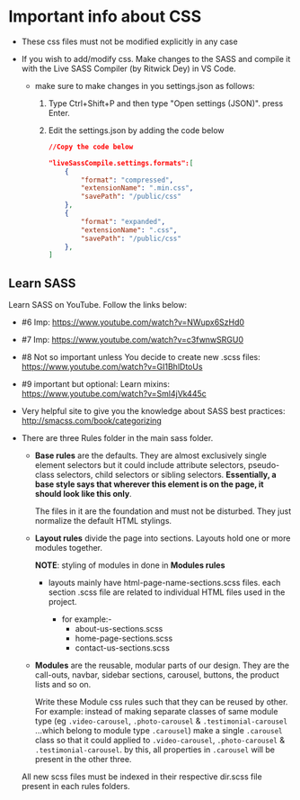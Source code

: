 # Important info about CSS

- These css files must not be modified explicitly in any case

- If you wish to add/modify css. Make changes to the SASS and compile it with the Live SASS Compiler (by Ritwick Dey) in VS Code.
  - make sure to make changes in you settings.json as follows:

    1. Type Ctrl+Shift+P and then type "Open settings (JSON)". press Enter.
    2. Edit the settings.json by adding the code below

        ```json
        //Copy the code below

        "liveSassCompile.settings.formats":[
            {
                "format": "compressed",
                "extensionName": ".min.css",
                "savePath": "/public/css"
            },
            {
                "format": "expanded",
                "extensionName": ".css",
                "savePath": "/public/css"
            },
        ]
        ```

## Learn SASS

Learn SASS on YouTube. Follow the links below:

- #6 Imp: <https://www.youtube.com/watch?v=NWupx6SzHd0>
- #7 Imp: <https://www.youtube.com/watch?v=c3fwnwSRGU0>
- #8 Not so important unless You decide to create new .scss files: <https://www.youtube.com/watch?v=GI1BhlDtoUs>
- #9 important but optional: Learn mixins: <https://www.youtube.com/watch?v=Sml4jVk445c>

- Very helpful site to give you the knowledge about SASS best practices: <http://smacss.com/book/categorizing>

- There are three Rules folder in the main sass folder.

  - **Base rules** are the defaults. They are almost exclusively single element selectors but it could include attribute selectors, pseudo-class selectors, child selectors or sibling selectors. **Essentially, a base style says that wherever this element is on the page, it should look like this only**.
  
    The files in it are the foundation and must not be disturbed. They just normalize the default HTML stylings.
  
  - **Layout rules** divide the page into sections. Layouts hold one or more modules together.

    **NOTE**: styling of modules in done in **Modules rules**
  
    - layouts mainly have html-page-name-sections.scss files. each section .scss file are related to individual HTML files used in the project.

      - for example:-
        - about-us-sections.scss
        - home-page-sections.scss
        - contact-us-sections.scss

  - **Modules** are the reusable, modular parts of our design. They are the call-outs, navbar, sidebar sections, carousel, buttons, the product lists and so on.

    Write these Module css rules such that they can be reused by other. For example: instead of making separate classes of same module type (eg ```.video-carousel```, ```.photo-carousel``` & ```.testimonial-carousel``` ...which belong to module type ```.carousel```) make a single ```.carousel``` class so that it could applied to ```.video-carousel```, ```.photo-carousel``` & ```.testimonial-carousel```. by this, all properties in ```.carousel``` will be present in the other three.
  
  All new scss files must be indexed in their respective dir.scss file present in each rules folders.
